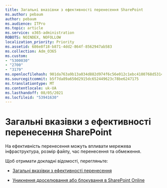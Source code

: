 ```yaml
---
title: Загальні вказівки з ефективності перенесення SharePoint
ms.author: pebaum
author: pebaum
ms.audience: ITPro
ms.topic: article
ms.service: o365-administration
ROBOTS: NOINDEX, NOFOLLOW
localization_priority: Priority
ms.assetid: 686e8f18-b871-4dd2-864f-8562947ab583
ms.collection: Adm_O365
ms.custom:
- "5300030"
- "2700"
- "3179"
ms.openlocfilehash: 901da763a9b13a034d882d974f6c56e012c1ebc4100768d5314a2e8fa80bdb31
ms.sourcegitcommit: b5f7da89a650d2915dc652449623c78be6247175
ms.translationtype: MT
ms.contentlocale: uk-UA
ms.lasthandoff: 08/05/2021
ms.locfileid: "53941630"
---
```

# <a name="sharepoint-migration-performance-guidance"></a>Загальні вказівки з ефективності перенесення SharePoint

На ефективність перенесення можуть впливати мережева інфраструктура, розмір файлу, час перенесення та обмеження.

Щоб отримати докладні відомості, перегляньте:

- [Загальні вказівки з ефективності перенесення](https://docs.microsoft.com/sharepointmigration/sharepoint-online-and-onedrive-migration-speed)

- [Уникнення дроселювання або блокування в SharePoint Online](https://docs.microsoft.com/sharepoint/dev/general-development/how-to-avoid-getting-throttled-or-blocked-in-sharepoint-online)
